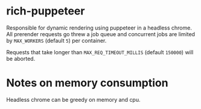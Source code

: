 # rich-puppeteer

Responsible for dynamic rendering using puppeteer in a headless chrome.
All prerender requests go threw a job queue and concurrent jobs are limited by `MAX_WORKERS` (default `5`) per container.

Requests that take longer than `MAX_REQ_TIMEOUT_MILLIS` (default `150000`) will be aborted.

# Notes on memory consumption

Headless chrome can be greedy on memory and cpu.
